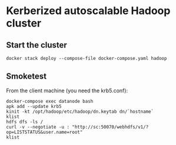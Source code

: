 
# Kerberized autoscalable Hadoop cluster

## Start the cluster

```
docker stack deploy --compose-file docker-compose.yaml hadoop
```

## Smoketest

From the client machine (you need the krb5.conf):

```
docker-compose exec datanode bash
apk add --update krb5
kinit -kt /opt/hadoop/etc/hadoop/dn.keytab dn/`hostname`
klist
hdfs dfs -ls /
curl -v --negotiate -u : "http://sc:50070/webhdfs/v1/?op=LISTSTATUS&user.name=root"
klist
```
